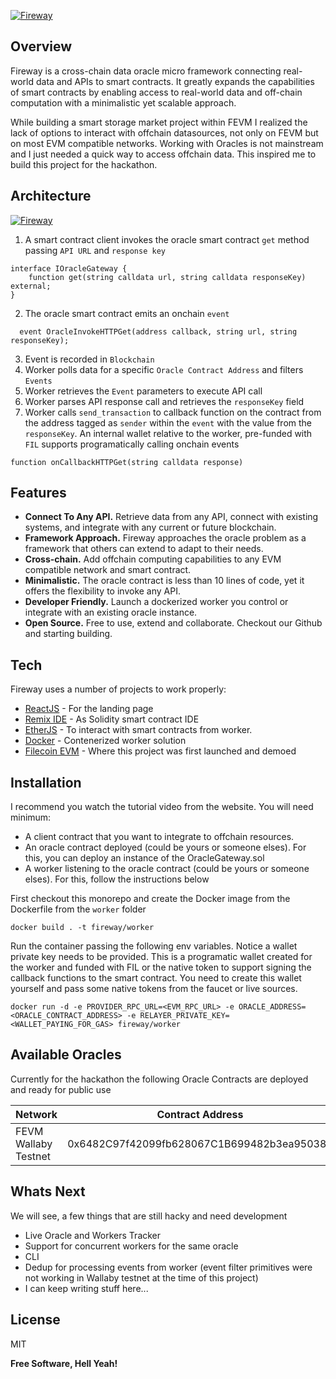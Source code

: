 [![Fireway](https://i.ibb.co/5RkSmDf/Screenshot-2022-11-19-171134.png)](https://fireway.xyz)

## Overview
Fireway is a cross-chain data oracle micro framework connecting real-world data and APIs to smart contracts. It greatly expands the capabilities of smart contracts by enabling access to real-world data and off-chain computation with a minimalistic yet scalable approach.

While building a smart storage market project within FEVM I realized the lack of options to interact with offchain datasources, not only on FEVM but on most EVM compatible networks. Working with Oracles is not mainstream and I just needed a quick way to access offchain data. This inspired me to build this project for the hackathon.

## Architecture
[![Fireway](https://i.ibb.co/fYk9QkJ/features-split-image-01.png)](https://fireway.xyz)

1. A smart contract client invokes the oracle smart contract `get` method passing `API URL` and `response key`
```
interface IOracleGateway {
    function get(string calldata url, string calldata responseKey) external;
}
```
2. The oracle smart contract emits an onchain `event`
```
  event OracleInvokeHTTPGet(address callback, string url, string responseKey);
```
3. Event is recorded in `Blockchain`
4. Worker polls data for a specific `Oracle Contract Address` and filters `Events`
5. Worker retrieves the `Event` parameters to execute API call
6. Worker parses API response call and retrieves the `responseKey` field
7. Worker calls `send_transaction`  to callback function on the contract from the address tagged as `sender` within the `event` with the value from the `responseKey`. An internal wallet relative to the worker, pre-funded with `FIL` supports programatically calling onchain events
```
function onCallbackHTTPGet(string calldata response)
``` 

## Features

- **Connect To Any API.** Retrieve data from any API, connect with existing systems, and integrate with any current or future blockchain.
- **Framework Approach.** Fireway approaches the oracle problem as a framework that others can extend to adapt to their needs.
- **Cross-chain.** Add offchain computing capabilities to any EVM compatible network and smart contract.
- **Minimalistic.** The oracle contract is less than 10 lines of code, yet it offers the flexibility to invoke any API.
- **Developer Friendly.** Launch a dockerized worker you control or integrate with an existing oracle instance.
- **Open Source.** Free to use, extend and collaborate. Checkout our Github and starting building.

## Tech

Fireway uses a number of projects to work properly:

- [ReactJS](https://reactjs.org/) - For the landing page
- [Remix IDE](https://remix.ethereum.org/) - As Solidity smart contract IDE
- [EtherJS](https://docs.ethers.io/v5/) - To interact with smart contracts from worker.
- [Docker](https://www.docker.com/) - Contenerized worker solution
- [Filecoin EVM](https://fvm.filecoin.io/) - Where this project was first launched and demoed

## Installation

I recommend you watch the tutorial video from the website. You will need minimum:
- A client contract that you want to integrate to offchain resources.
- An oracle contract deployed (could be yours or someone elses). For this, you can deploy an instance of the OracleGateway.sol
- A worker listening to the oracle contract (could be yours or someone elses). For this, follow the instructions below


First checkout this monorepo and create the Docker image from the Dockerfile from the `worker` folder
```
docker build . -t fireway/worker
```

Run the container passing the following env variables. Notice a wallet private key needs to be provided. This is a programatic wallet created for the worker and funded with FIL or the native token to support signing the callback functions to the smart contract. You need to create this wallet yourself and pass some native tokens from the faucet or live sources.
```
docker run -d -e PROVIDER_RPC_URL=<EVM_RPC_URL> -e ORACLE_ADDRESS=<ORACLE_CONTRACT_ADDRESS> -e RELAYER_PRIVATE_KEY=<WALLET_PAYING_FOR_GAS> fireway/worker
```

## Available Oracles

Currently for the hackathon the following Oracle Contracts are deployed and ready for public use

| Network | Contract Address |
| ------ | ------ |
| FEVM Wallaby Testnet | 0x6482C97f42099fb628067C1B699482b3ea950385 |

## Whats Next

We will see, a few things that are still hacky and need development
- Live Oracle and Workers Tracker
- Support for concurrent workers for the same oracle
- CLI
- Dedup for processing events from worker (event filter primitives were not working in Wallaby testnet at the time of this project)
- I can keep writing stuff here...



## License

MIT

**Free Software, Hell Yeah!**

